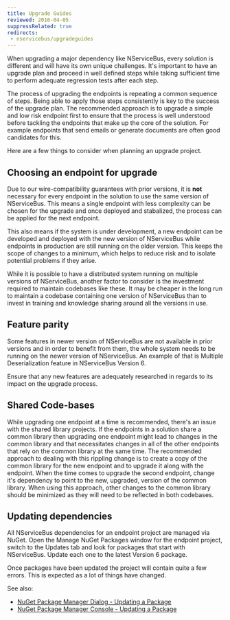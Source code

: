 ```yaml
---
title: Upgrade Guides
reviewed: 2016-04-05
suppressRelated: true
redirects:
 - nservicebus/upgradeguides
---
```


When upgrading a major dependency like NServiceBus, every solution is different and will have its own unique challenges. It's important to have an upgrade plan and proceed in well defined steps while taking sufficient time to perform adequate regression tests after each step. 

The process of upgrading the endpoints is repeating a common sequence of steps. Being able to apply those steps consistently is key to the success of the upgrade plan. The recommended approach is to upgrade a simple and low risk endpoint first to ensure that the process is well understood before tackling the endpoints that make up the core of the solution. For example endpoints that send emails or generate documents are often good candidates for this. 

Here are a few things to consider when planning an upgrade project.

## Choosing an endpoint for upgrade
Due to our wire-compatibility guarantees with prior versions, it is **not** necessary for every endpoint in the solution to use the same version of NServiceBus. This means a single endpoint with less complexity can be chosen for the upgrade and once deployed and stabalized, the process can be applied for the next endpoint.

This also means if the system is under development, a new endpoint can be developed and deployed with the new version of NServiceBus while endpoints in production are still running on the older version. This keeps the scope of changes to a minimum, which helps to reduce risk and to isolate potential problems if they arise.

While it is possible to have a distributed system running on multiple versions of NServiceBus, another factor to consider is the investment required to maintain codebases like these. It may be cheaper in the long run to maintain a codebase containing one version of NServiceBus than to invest in training and knowledge sharing around all the versions in use.

## Feature parity
Some features in newer version of NServiceBus are not available in prior versions and in order to benefit from them, the whole system needs to be running on the newer version of NServiceBus. An example of that is Multiple Deserialization feature in NServiceBus Version 6.

Ensure that any new features are adequately researched in regards to its impact on the upgrade process.

## Shared Code-bases
While upgrading one endpoint at a time is recommended, there's an issue with the shared library projects. If the endpoints in a solution share a common library then upgrading one endpoint might lead to changes in the common library and that necessitates changes in all of the other endpoints that rely on the common library at the same time. The recommended approach to dealing with this rippling change is to create a copy of the common library for the new endpoint and to upgrade it along with the endpoint. When the time comes to upgrade the second endpoint, change it's dependency to point to the new, upgraded, version of the common library. When using this approach, other changes to the common library should be minimized as they will need to be reflected in both codebases.   

## Updating dependencies
All NServiceBus dependencies for an endpoint project are managed via NuGet. Open the Manage NuGet Packages window for the endpoint project, switch to the Updates tab and look for packages that start with NServiceBus. Update each one to the latest Version 6 package.

Once packages have been updated the project will contain quite a few errors. This is expected as a lot of things have changed.

See also:

 * [NuGet Package Manager Dialog - Updating a Package](https://docs.nuget.org/ndocs/tools/package-manager-ui#updating-a-package)
 * [NuGet Package Manager Console - Updating a Package](https://docs.nuget.org/ndocs/tools/package-manager-console#updating-a-package)

